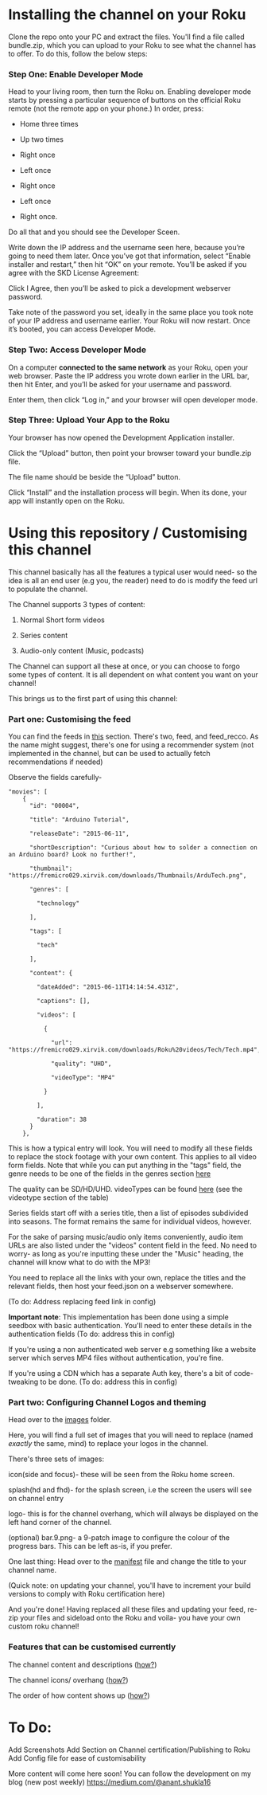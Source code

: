 # Installing the channel on your Roku

Clone the repo onto your PC and extract the files. You'll find a file called bundle.zip, which you can upload to your Roku to see what the channel has to offer.
To do this, follow the below steps:

### Step One: Enable Developer Mode
Head to your living room, then turn the Roku on. Enabling developer mode starts by pressing a particular sequence of buttons on the official Roku remote (not the remote app on your phone.) In order, press:

- Home three times

- Up two times

- Right once

- Left once

- Right once

- Left once

- Right once.

Do all that and you should see the Developer Sceen.


Write down the IP address and the username seen here, because you’re going to need them later. Once you’ve got that information, select “Enable installer and restart,” then hit “OK” on your remote. You’ll be asked if you agree with the SKD License Agreement:

Click I Agree, then you’ll be asked to pick a development webserver password.

Take note of the password you set, ideally in the same place you took note of your IP address and username earlier. Your Roku will now restart. Once it’s booted, you can access Developer Mode.

### Step Two: Access Developer Mode
On a computer **connected to the same network** as your Roku, open your web browser. Paste the IP address you wrote down earlier in the URL bar, then hit Enter, and you’ll be asked for your username and password.


Enter them, then click “Log in,” and your browser will open developer mode.

### Step Three: Upload Your App to the Roku
Your browser has now opened the Development Application installer.

Click the “Upload” button, then point your browser toward your bundle.zip file.



The file name should be beside the “Upload” button.



Click “Install” and the installation process will begin. When its done, your app will instantly open on the Roku.


# Using this repository / Customising this channel

This channel basically has all the features a typical user would need- so the idea is all an end user (e.g you, the reader) need to do is modify the feed url to populate the channel. 

The Channel supports 3 types of content:

1. Normal Short form videos

2. Series content

3. Audio-only content (Music, podcasts)

The Channel can support all these at once, or you can choose to forgo some types of content. It is all dependent on what content you want on your channel!

This brings us to the first part of using this channel:

### Part one: Customising the feed

You can find the feeds in [this](https://github.com/Keepingshtum/CP2/tree/master/feeds) section. There's two, feed, and feed_recco. As the name might suggest, there's one for using a recommender system (not implemented in the channel, but can be used to actually fetch recommendations if needed)

Observe the fields carefully- 


~~~ 
"movies": [
    {
      "id": "00004",
      
      "title": "Arduino Tutorial",
      
      "releaseDate": "2015-06-11",
      
      "shortDescription": "Curious about how to solder a connection on an Arduino board? Look no further!",
      
      "thumbnail": "https://fremicro029.xirvik.com/downloads/Thumbnails/ArduTech.png",
      
      "genres": [
      
        "technology"
        
      ],
      
      "tags": [
      
        "tech"
        
      ],
      
      "content": {
      
        "dateAdded": "2015-06-11T14:14:54.431Z",
        
        "captions": [],
        
        "videos": [
        
          {
          
            "url": "https://fremicro029.xirvik.com/downloads/Roku%20videos/Tech/Tech.mp4",
            
            "quality": "UHD",
            
            "videoType": "MP4"
            
          }
          
        ],
        
        "duration": 38
      }
    },
~~~
This is how a typical entry will look. You will need to modify all these fields to replace the stock footage with your own content.
This applies to all video form fields. Note that while you can put anything in the "tags" field, the genre needs to be one of the fields in the genres section [here](https://developer.roku.com/en-ot/docs/specs/direct-publisher-feed-specs/json-dp-spec.md#genres)

The quality can be SD/HD/UHD.
videoTypes can be found [here](https://developer.roku.com/en-ot/docs/specs/direct-publisher-feed-specs/json-dp-spec.md#video) (see the videotype section of the table)

Series fields start off with a series title, then a list of episodes subdivided into seasons. The format remains the same for individual videos, however.

For the sake of parsing music/audio only items conveniently, audio item URLs are also listed under the "videos" content field in the feed. No need to worry- as long as you're inputting these under the "Music" heading, the channel will know what to do with the MP3!

You need to replace all the links with your own, replace the titles and the relevant fields, then host your feed.json on a webserver somewhere.

(To do: Address replacing feed link in config)

**Important note**: This implementation has been done using a simple seedbox with basic authentication. You'll need to enter these details in the authentication fields (To do: address this in config)

If you're using a non authenticated web server e.g something like a website server which serves MP4 files without authentication, you're fine. 

If you're using a CDN which has a separate Auth key, there's a bit of code-tweaking to be done. (To do: address this in config)


### Part two: Configuring Channel Logos and theming 
Head over to the [images](https://github.com/Keepingshtum/CP2/tree/master/images) folder.

Here, you will find a full set of images that you will need to replace (named *exactly* the same, mind) to replace your logos in the channel.

There's three sets of images:

icon(side and focus)- these will be seen from the Roku home screen.

splash(hd and fhd)- for the splash screen, i.e the screen the users will see on channel entry

logo- this is for the channel overhang, which will always be displayed on the left hand corner of the channel.

(optional) bar.9.png- a 9-patch image to configure the colour of the progress bars. This can be left as-is, if you prefer.

One last thing: Head over to the [manifest](https://github.com/Keepingshtum/CP2/blob/master/manifest) file and change the title to your channel name.

(Quick note: on updating your channel, you'll have to increment your build versions to comply with Roku certification here)

And you're done! Having replaced all these files and updating your feed, re-zip your files and sideload onto the Roku and voila- you have your own custom roku channel!

### Features that can be customised currently

The channel content and descriptions ([how?](https://github.com/Keepingshtum/CP2/blob/master/README.md#part-one-customising-the-feed))

The channel icons/ overhang ([how?](https://github.com/Keepingshtum/CP2/blob/master/README.md#part-two-configuring-channel-logos-and-theming))

The order of how content shows up ([how?](https://github.com/Keepingshtum/CP2/blob/master/README.md))


# To Do:

Add Screenshots
Add Section on Channel certification/Publishing to Roku
Add Config file for ease of customisability

More content will come here soon!
You can follow the development on my blog (new post weekly) https://medium.com/@anant.shukla16
